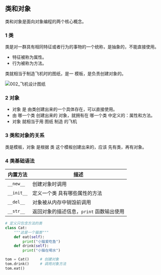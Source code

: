 ## 类和对象

类和对象是面向对象编程的两个核心概念。

### 1 类

类是对一群具有相同特征或者行为的事物的一个统称，是抽象的，不能直接使用。

- 特征被称为属性。
- 行为被称为方法。

类就相当于制造飞机时的图纸，是一 模板，是负责创建对象的。

![002_飞机设计图纸](D:\Notes\Python\Python面向对象\image\002_飞机设计图纸.png)



### 2 对象

- 对象 是 由类创建出来的一个具体存在，可以直接使用。
- 由 哪一个类 创建出来的 对象，就拥有在 哪一个类 中定义的：属性和方法。
- 对象 就相当于用 图纸 制造 的飞机



### 3 类和对象的关系

类是模板，对象 是根据 类 这个模板创建出来的，应该 先有类，再有对象。



### 4 类基础语法

| 内置方法   | 描述                                     |
| ---------- | ---------------------------------------- |
| `__new__`  | 创建对象时调用                           |
| `__init__` | 定义一个类 具有哪些属性的方法            |
| `__del__`  | 对象被从内存中销毁前调用                 |
| `__str__`  | 返回对象的描述信息，`print` 函数输出使用 |



```python
# 定义只包含方法的类
class Cat:
    """这是一个猫类"""
    def eat(self):
        print("小猫爱吃鱼")
    def drink(self):
        print("小猫在喝水")

tom = Cat()     # 创建对象
tom.drink()     # 调用对象方法
tom.eat()
```















